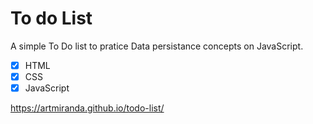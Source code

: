 # To do List

A simple To Do list to pratice Data persistance concepts on JavaScript.

- [x] HTML
- [x] CSS
- [x] JavaScript

https://artmiranda.github.io/todo-list/
